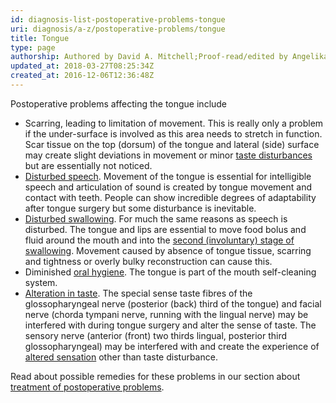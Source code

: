 ```yaml
---
id: diagnosis-list-postoperative-problems-tongue
uri: diagnosis/a-z/postoperative-problems/tongue
title: Tongue
type: page
authorship: Authored by David A. Mitchell;Proof-read/edited by Angelika Sebald
updated_at: 2018-03-27T08:25:34Z
created_at: 2016-12-06T12:36:48Z
---
```


<p>Postoperative problems affecting the tongue include</p>
<ul>
    <li>Scarring, leading to limitation of movement. This is really
        only a problem if the under-surface is involved as this
        area needs to stretch in function. Scar tissue on the
        top (dorsum) of the tongue and lateral (side) surface
        may create slight deviations in movement or minor
        <a href="/help/oral-food/ttt">taste disturbances</a> but are essentially not noticed.</li>
    <li><a href="/help/salt">Disturbed speech</a>. Movement of the
        tongue is essential for intelligible speech and articulation
        of sound is created by tongue movement and contact with
        teeth. People can show incredible degrees of adaptability
        after tongue surgery but some disturbance is inevitable.</li>
    <li><a href="/diagnosis/a-z/dysphagia">Disturbed swallowing</a>.
        For much the same reasons as speech is disturbed. The
        tongue and lips are essential to move food bolus and
        fluid around the mouth and into the <a href="/help/oral-food/swallowing-anatomy-physiology">second (involuntary) stage of swallowing</a>.
        Movement caused by absence of tongue tissue, scarring
        and tightness or overly bulky reconstruction can cause
        this.</li>
    <li>Diminished <a href="/help/oral-hygiene">oral hygiene</a>.
        The tongue is part of the mouth self-cleaning system.</li>
    <li><a href="/help/oral-food/ttt">Alteration in taste</a>. The
        special sense taste fibres of the glossopharyngeal nerve
        (posterior (back) third of the tongue) and facial nerve
        (chorda tympani nerve, running with the lingual nerve)
        may be interfered with during tongue surgery and alter
        the sense of taste. The sensory nerve (anterior (front)
        two thirds lingual, posterior third glossopharyngeal)
        may be interfered with and create the experience of
        <a href="/diagnosis/a-z/neuropathies">altered sensation</a> other than taste disturbance.</li>
</ul>
<aside>
    <p>Read about possible remedies for these problems in our section
        about <a href="/treatment/surgery/postoperative-problems">treatment of postoperative problems</a>.</p>
</aside>
